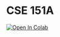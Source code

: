 # CSE 151A 
<a target="_blank" href="https://colab.research.google.com/github/ucsd-cse151a-w24/hw2">
  <img src="https://colab.research.google.com/assets/colab-badge.svg" alt="Open In Colab"/>
</a>